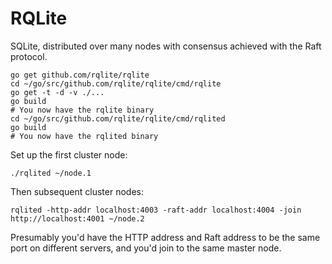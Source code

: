 # RQLite

SQLite, distributed over many nodes with consensus achieved with the Raft protocol.

```
go get github.com/rqlite/rqlite
cd ~/go/src/github.com/rqlite/rqlite/cmd/rqlite
go get -t -d -v ./...
go build
# You now have the rqlite binary
cd ~/go/src/github.com/rqlite/rqlite/cmd/rqlited
go build
# You now have the rqlited binary
```

Set up the first cluster node:

```
./rqlited ~/node.1
```

Then subsequent cluster nodes:

```
rqlited -http-addr localhost:4003 -raft-addr localhost:4004 -join http://localhost:4001 ~/node.2
```

Presumably you'd have the HTTP address and Raft address to be the same port on different servers, and you'd join to the same master node.

